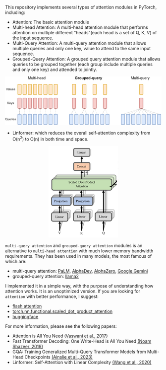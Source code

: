 This repository implements several types of attention modules in PyTorch, including:

* Attention: The basic attention module
* Multi-head Attention: A multi-head attention module that performs attention on multiple different "heads"(each head is a set of Q, K, V) of the input sequence.
* Multi-Query Attention: A multi-query attention module that allows multiple queries and only one key, value to attend to the same input sequence.
* Grouped-Query Attention: A grouped query attention module that allows queries to be grouped together (each group include multiple queries and only one key) and attended to jointly.

<p align="center">
  <img src="images/grouped-query-attention.png" />
</p>

* Linformer: which reduces the overall self-attention complexity from O(n<sup>2</sup>) to O(n) in both time and space.

<p align="center">
  <img src="images/linformer.png" style="width: 45%; height: 45%"/>
</p>

`multi-query attention` and `grouped-query attention` modules is an alternative to `multi-head attention` with much lower memory bandwidth requirements. They has been used in many models, the most famous of which are:

* multi-query attention: [PaLM](https://arxiv.org/abs/2204.02311v5), [AlphaDev](https://www.nature.com/articles/s41586-023-06004-9), [AlphaZero](https://arxiv.org/pdf/1712.01815v1.pdf), [Google ](https://deepmind.google/technologies/gemini/#introduction)[Gemini](https://storage.googleapis.com/deepmind-media/gemini/gemini_1_report.pdf)
* grouped-query attention: [llama2](https://ai.meta.com/blog/llama-2/)

I implemented it in a simple way, with the purpose of understanding how attention works. It is an unoptimized version.
If you are looking for `attention` with better performance, I suggest:
* [flash attention](https://github.com/Dao-AILab/flash-attention)
* [torch.nn.functional.scaled_dot_product_attention](https://github.com/pytorch/pytorch/blob/main/torch/nn/functional.py#L4903)
* [huggingface](https://github.com/huggingface/transformers)


For more information, please see the following papers:
* Attention is All You Need [(Vaswani et al., 2017)](https://arxiv.org/abs/1706.03762)
* Fast Transformer Decoding: One Write-Head is All
You Need [(Noam Shazeer, 2019)](https://arxiv.org/pdf/1911.02150.pdf)
* GQA: Training Generalized Multi-Query Transformer Models from Multi-Head Checkpoints [(Ainslie et al., 2023)](https://arxiv.org/pdf/2305.13245.pdf)
* Linformer: Self-Attention with Linear Complexity [(Wang et al., 2020)](https://arxiv.org/abs/2006.04768)
